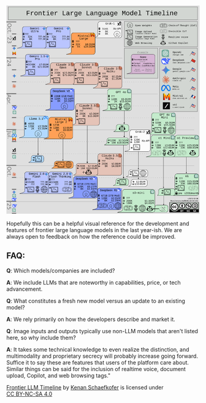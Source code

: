 
![Fronier Large Language Model Timelinee](https://raw.githubusercontent.com/kenakofer/LLMTimeline/refs/heads/main/drawing.png)

Hopefully this can be a helpful visual reference for the development and features of frontier large language models in the last year-ish. We are always open to feedback on how the reference could be improved.

## FAQ:

 **Q**: Which models/companies are included? 
 
 **A**: We include LLMs that are noteworthy in capabilities, price, or tech advancement.
 
 **Q**: What constitutes a fresh new model versus an update to an existing model? 
 
 **A**: We rely primarily on how the developers describe and market it.
 
 **Q**: Image inputs and outputs typically use non-LLM models that aren't listed here, so why include them? 
 
 **A**: It takes some technical knowledge to even realize the distinction, and multimodality and proprietary secrecy will probably increase going forward. Suffice it to say these are features that users of the platform care about. Similar things can be said for the inclusion of realtime voice, document upload, Copilot, and web browsing tags."
 
<p xmlns:cc="http://creativecommons.org/ns#" xmlns:dct="http://purl.org/dc/terms/"><a property="dct:title" rel="cc:attributionURL" href="https://kenan.schaefkofer.com/timeline">Frontier LLM Timeline</a> by <a rel="cc:attributionURL dct:creator" property="cc:attributionName" href="https://kenan.schaefkofer.com">Kenan Schaefkofer</a> is licensed under <a href="https://creativecommons.org/licenses/by-nc-sa/4.0/?ref=chooser-v1" target="_blank" rel="license noopener noreferrer" style="display:inline-block;">CC BY-NC-SA 4.0<img style="height:22px!important;margin-left:3px;vertical-align:text-bottom;" src="https://mirrors.creativecommons.org/presskit/icons/cc.svg?ref=chooser-v1" alt=""><img style="height:22px!important;margin-left:3px;vertical-align:text-bottom;" src="https://mirrors.creativecommons.org/presskit/icons/by.svg?ref=chooser-v1" alt=""><img style="height:22px!important;margin-left:3px;vertical-align:text-bottom;" src="https://mirrors.creativecommons.org/presskit/icons/nc.svg?ref=chooser-v1" alt=""><img style="height:22px!important;margin-left:3px;vertical-align:text-bottom;" src="https://mirrors.creativecommons.org/presskit/icons/sa.svg?ref=chooser-v1" alt=""></a></p> 
